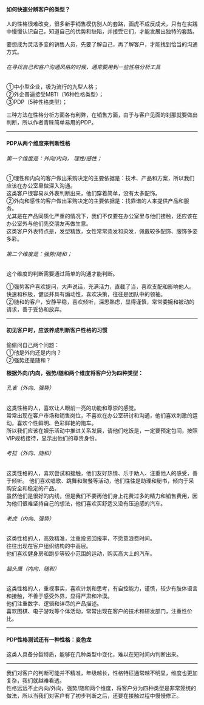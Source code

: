 #### 如何快速分辨客户的类型？
人的性格很难改变，很多新手销售模仿别人的套路，画虎不成反成犬，只有在实践中慢慢认识自己，知道自己的优势和缺陷，并接受它们，才能发展出独特的套路。        
     
要想成为灵活多变的销售人员，先要了解自己，再了解客户，才能找到恰当的沟通方式。      
     
###### 在寻找自己和客户沟通风格的时候，通常要用到一些性格分析工具
①中小型企业，极为流行的九型人格；       
②外企普遍接受MBTI（16种性格类型）；      
③PDP（5种性格类型）；       
     
三种方法在性格分析方面各有利弊，在销售方面，由于与客户见面的刹那就要做出判断，所以作者青睐简单易用的PDP。         
****
#### PDP从两个维度来判断性格
###### 第一个维度是：外向/内向， 理性/感性；
①理性和内向的客户做出采购决定的主要依据是：技术、产品和方案，所以我们应该在办公室里做深入沟通。       
这类客户很容易从外表判断出来，他们穿着简单，没有太多配饰。       
②外向和感性的客户做出采购决定的主要依据是：找靠谱的人来提供产品和服务。       
尤其是在产品同质化严重的情况下，我们不仅要在办公室里与他们接触，还应该在办公室外与他们先交朋友再做生意。       
这类客户外表特点是，发型精致，女性常常烫发和染发，佩戴较多配饰、服饰多姿多彩。     
      
###### 第二个维度是：强势/随和；
这个维度的判断需要通过简单的沟通才能判断。      
    
①强势客户喜欢提问，大声说话，充满活力，直截了当，喜欢支配和影响他人。      
快速和积极，健谈并具有煽动性，喜欢决策，往往是团队中的领袖。        
②随和的客户，安静平稳，喜欢倾听，深思熟虑，显得谨慎，常常委婉和被动的请求，善于妥协和放弃。      
****
#### 初见客户时，应该养成判断客户性格的习惯
偷偷问自己两个问题：       
①他是外向还是内向？     
②强势还是随和？      
      
**根据外向/内向，强势/随和两个维度将客户分为四种类型：**        
###### 孔雀（外向、强势）
这类性格的人，喜欢让人眼前一亮的功能和尊崇的感觉。       
常常出现在客户市场和销售岗位，不喜欢在办公室研讨和沟通，他们喜欢刺激的运动，喜欢个性鲜明、色彩鲜艳的跑车。       
所以我们应该在娱乐活动中推进关系发展，请他们吃饭是，一定要预定包间，按照VIP规格接待，显示出他们的尊贵身份。       
###### 考拉（外向、随和）
这类性格的人，喜欢尝试和接触，他们友好热情、乐于助人、注重他人的感受，善于倾听。    他们喜欢唱歌、跳舞和聚餐等活动，他们往往是助理和秘书，倾向于采购安全和稳定的产品。       
虽然他们是很好的内线，但是我们不要再他们身上花费过多的精力和销售费用，因为他们很难坚持自己的想法，他们喜欢买舒适又没有压迫感的汽车。       
       
######  老虎（内向、强势）
这类性格的人，高效精准，注重投资回报率，不愿意浪费时间。     
往往出现在客户组织结构的中高层。       
他们喜欢健身房和跑步等较小范围的运动，购买高大上的汽车。        
     
###### 猫头鹰（内向、随和）
这类性格的人，重视事实，喜欢计划和思考，有自控能力，谨慎，较少有肢体语言和接触，不善于感受外界，显得严肃和冷漠。       
他们注重数字、逻辑和详尽的产品描述。     
喜欢围棋、电子游戏等个体活动，常常出现在客户的技术和研发部门，注重性价比。      
       
****
	   
#### PDP性格测试还有一种性格：变色龙
这类人具备分裂特质，能够在几种类型中变化，难以在短时间内判断出来。     
    
****
	
我们对客户的判断可能并不精准，年级越长，性格特征通常越不明显，维度也更加复杂，我们就越难看透。        
性格远远不止内向/外向，强势/随和两个维度，将客户分为四种类型是非常笼统的做法，所以当我们对客户有了初步判断之后，还要在接触过程中慢慢修正。